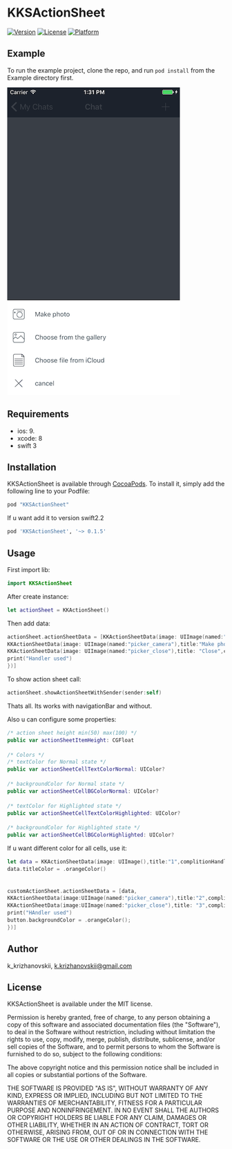 # KKSActionSheet

[![Version](https://img.shields.io/cocoapods/v/KKSActionSheet.svg?style=flat)](http://cocoapods.org/pods/KKSActionSheet)
[![License](https://img.shields.io/cocoapods/l/KKSActionSheet.svg?style=flat)](http://cocoapods.org/pods/KKSActionSheet)
[![Platform](https://img.shields.io/cocoapods/p/KKSActionSheet.svg?style=flat)](http://cocoapods.org/pods/KKSActionSheet)




## Example
To run the example project, clone the repo, and run `pod install` from the Example directory first.

![Preview](Screenshot.png)


## Requirements
* ios: 9. 
* xcode: 8
* swift 3

## Installation
KKSActionSheet is available through [CocoaPods](http://cocoapods.org). To install
it, simply add the following line to your Podfile:

```ruby
pod "KKSActionSheet"
```

If u want add it to version swift2.2

```ruby
pod 'KKSActionSheet', '~> 0.1.5'
```


## Usage
First import lib:
```swift
import KKSActionSheet
```

After create instance:
```swift
let actionSheet = KKActionSheet()
```

Then add data:
```swift
actionSheet.actionSheetData = [KKActionSheetData(image: UIImage(named:"picker_photo"),title: "From lib",complitionHandler:nil),
KKActionSheetData(image: UIImage(named:"picker_camera"),title:"Make photo",complitionHandler:nil),
KKActionSheetData(image: UIImage(named:"picker_close"),title: "Close",complitionHandler: { Void in
print("Handler used")
})]
```

To show action sheet call:
```swift
actionSheet.showActionSheetWithSender(sender:self)
```

Thats all. Its works with navigationBar and without.

Also u can configure some properties:
```swift
/* action sheet height min(50) max(100) */
public var actionSheetItemHeight: CGFloat

/* Colors */
/* textColor for Normal state */
public var actionSheetCellTextColorNormal: UIColor?

/* backgroundColor for Normal state */
public var actionSheetCellBGColorNormal: UIColor?

/* textColor for Highlighted state */
public var actionSheetCellTextColorHighlighted: UIColor?

/* backgroundColor for Highlighted state */
public var actionSheetCellBGColorHighlighted: UIColor?
```

If u want different color for all cells, use it:
```swift
let data = KKActionSheetData(image: UIImage(),title:"1",complitionHandler:nil)
data.titleColor = .orangeColor()


customActionSheet.actionSheetData = [data,
KKActionSheetData(image:UIImage(named:"picker_camera"),title:"2",complitionHandler:nil),
KKActionSheetData(image:UIImage(named:"picker_close"),title: "3",complitionHandler: { Void in
print("HAndler used")
button.backgroundColor = .orangeColor();
})]
```

## Author

k_krizhanovskii, k.krizhanovskii@gmail.com

## License
KKSActionSheet is available under the MIT license. 



Permission is hereby granted, free of charge, to any person obtaining a copy of this software and associated documentation files (the "Software"), to deal in the Software without restriction, including without limitation the rights to use, copy, modify, merge, publish, distribute, sublicense, and/or sell copies of the Software, and to permit persons to whom the Software is furnished to do so, subject to the following conditions:

The above copyright notice and this permission notice shall be included in all copies or substantial portions of the Software.

THE SOFTWARE IS PROVIDED "AS IS", WITHOUT WARRANTY OF ANY KIND, EXPRESS OR IMPLIED, INCLUDING BUT NOT LIMITED TO THE WARRANTIES OF MERCHANTABILITY, FITNESS FOR A PARTICULAR PURPOSE AND NONINFRINGEMENT. IN NO EVENT SHALL THE AUTHORS OR COPYRIGHT HOLDERS BE LIABLE FOR ANY CLAIM, DAMAGES OR OTHER LIABILITY, WHETHER IN AN ACTION OF CONTRACT, TORT OR OTHERWISE, ARISING FROM, OUT OF OR IN CONNECTION WITH THE SOFTWARE OR THE USE OR OTHER DEALINGS IN THE SOFTWARE.

